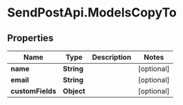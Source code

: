 # SendPostApi.ModelsCopyTo

## Properties
Name | Type | Description | Notes
------------ | ------------- | ------------- | -------------
**name** | **String** |  | [optional] 
**email** | **String** |  | [optional] 
**customFields** | **Object** |  | [optional] 


